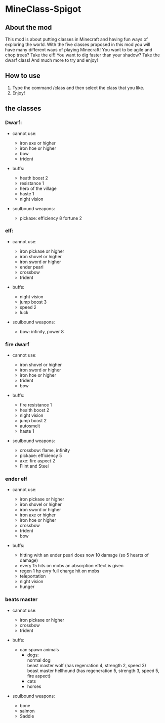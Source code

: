 ﻿# MineClass-Spigot
## About the mod
This mod is about putting classes in Minecraft and having fun ways of exploring the world. With the five classes proposed in this mod you will have many different ways of playing Minecraft! You want to be agile and chop trees? Take the elf! You want to dig faster than your shadow? Take the dwarf class! And much more to try and enjoy!
## How to use
1. Type the command /class and then select the class that you like.
2. Enjoy!
## the classes
### Dwarf:
* cannot use:
  * iron axe or higher
  * iron hoe or higher 
  * bow
  * trident

* buffs:
  * heath boost 2
  * resistance 1
  * hero of the village
  * haste 1
  * night vision

* soulbound weapons:
  * pickaxe: efficiency 8 fortune 2

### elf:
* cannot use:
  * iron pickaxe or higher
  * iron shovel or higher
  * iron sword or higher
  * ender pearl
  * crossbow
  * trident

* buffs:
  * night vision
  * jump boost 3
  * speed 2
  * luck

* soulbound weapons:
  * bow: infinity, power 8

### fire dwarf
* cannot use:
  * iron shovel or higher
  * iron sword or higher
  * iron hoe or higher
  * trident
  * bow

* buffs:

  * fire resistance 1
  * health boost 2
  * night vision
  * jump boost 2
  * autosmelt
  * haste 1

* soulbound weapons:

  * crossbow: flame, infinity
  * pickaxe: efficiency 5
  * axe: fire aspect 2
  * Flint and Steel
### ender elf
* cannot use:

  * iron pickaxe or higher
  * iron shovel or higher
  * iron sword or higher
  * iron axe or higher
  * iron hoe or higher
  * crossbow
  * trident
  * bow

* buffs:

  * hitting with an ender pearl does now 10 damage (so 5 hearts of damage)
  * every 15 hits on mobs an absorption effect is given
  * regen 1 hp evry full charge hit on mobs
  * teleportation
  * night vision
  * hunger

### beats master
* cannot use:

  * iron pickaxe or higher
  * crossbow
  * trident

* buffs:

  * can spawn animals
    * dogs:  
      normal dog  
      beast master wolf (has regenration 4, strength 2, speed 3)  
      beast master hellhound (has regeneration 5, strength 3, speed 5, fire aspect)  
    * cats
    * horses
* soulbound weapons:
  * bone
  * salmon
  * Saddle
